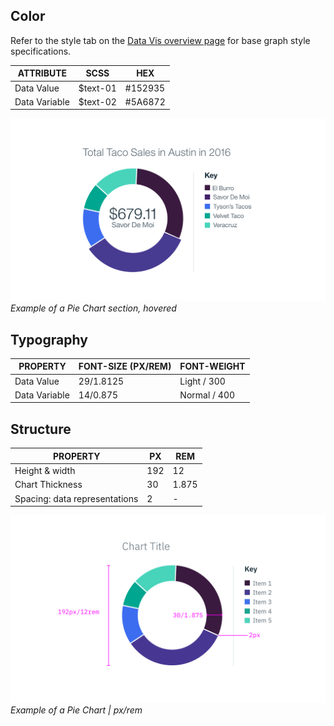 ## Color

Refer to the style tab on the [Data Vis overview page](/data-vis/overview/style) for base graph style specifications.

| ATTRIBUTE                       | SCSS     | HEX     |
|---------------------------------|----------|---------|
| Data Value	                    | $text-01 | #152935 |
| Data Variable	                  | $text-02 | #5A6872 |

![Pie Chart hover example](images/style-pie-chart-1.png)
_Example of a Pie Chart section, hovered_

## Typography

| PROPERTY                       | FONT-SIZE (PX/REM) | FONT-WEIGHT   |
|--------------------------------|--------------------|---------------|
| Data Value	                   | 29/1.8125          | Light / 300   |
| Data Variable	                 | 14/0.875           | Normal / 400  |

## Structure

| PROPERTY                       | PX   | REM   |
|--------------------------------|------|-------|
| Height & width			          | 192  | 12    |
| Chart Thickness                | 30   | 1.875 |
| Spacing: data representations  | 2    | -     |


![Pie Chart example](images/style-pie-chart.png)
_Example of a Pie Chart | px/rem_
